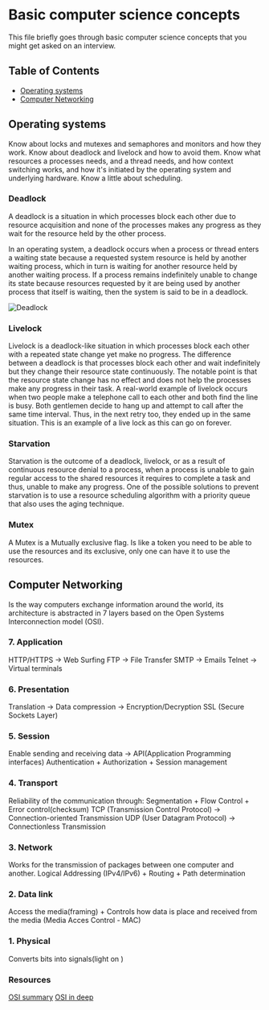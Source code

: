 # Basic computer science concepts

This file briefly goes through basic computer science concepts that you might get asked on an interview.

## Table of Contents

- [Operating systems](#operating-systems)
- [Computer Networking](#computer-networking)

## Operating systems

Know about locks and mutexes and semaphores and monitors and how they work. Know about deadlock and livelock and how to avoid them. Know what resources a processes needs, and a thread needs, and how context switching works, and how it's initiated by the operating system and underlying hardware. Know a little about scheduling.


### Deadlock

A deadlock is a situation in which processes block each other due to resource acquisition and none of the processes makes any progress as they wait for the resource held by the other process.

In an operating system, a deadlock occurs when a process or thread enters a waiting state because a requested system resource is held by another waiting process, which in turn is waiting for another resource held by another waiting process. If a process remains indefinitely unable to change its state because resources requested by it are being used by another process that itself is waiting, then the system is said to be in a deadlock.

![Deadlock](/images/deadlock.png)

### Livelock

Livelock is a deadlock-like situation in which processes block each other with a repeated state change yet make no progress.
The difference between a deadlock is that processes block each other and wait indefinitely but they change their resource state continuously. The notable point is that the resource state change has no effect and does not help the processes make any progress in their task.
A real-world example of livelock occurs when two people make a telephone call to each other and both find the line is busy. Both gentlemen decide to hang up and attempt to call after the same time interval. Thus, in the next retry too, they ended up in the same situation. This is an example of a live lock as this can go on forever.

### Starvation

Starvation is the outcome of a deadlock, livelock, or as a result of continuous resource denial to a process, when a process is unable to gain regular access to the shared resources it requires to complete a task and thus, unable to make any progress.
One of the possible solutions to prevent starvation is to use a resource scheduling algorithm with a priority queue that also uses the aging technique.

### Mutex

A Mutex is a Mutually exclusive flag. Is like a token you need to be able to use the resources and its exclusive, only one can have it to use the resources.

## Computer Networking

Is the way computers exchange information around the world, its architecture is abstracted in 7 layers based on the Open Systems Interconnection model (OSI).

### 7. Application

HTTP/HTTPS -> Web Surfing
FTP -> File Transfer
SMTP -> Emails
Telnet -> Virtual terminals

### 6. Presentation

Translation -> Data compression -> Encryption/Decryption
SSL (Secure Sockets Layer)

### 5. Session

Enable sending and receiving data -> API(Application Programming interfaces)
Authentication + Authorization + Session management

### 4. Transport

Reliability of the communication through:
Segmentation + Flow Control + Error control(checksum)
TCP (Transmission Control Protocol) -> Connection-oriented Transmission
UDP (User Datagram Protocol) -> Connectionless Transmission

### 3. Network

Works for the transmission of packages between one computer and another.
Logical Addressing (IPv4/IPv6) + Routing + Path determination

### 2. Data link

Access the media(framing) +
Controls how data is place and received from the media (Media Acces Control - MAC)

### 1. Physical

Converts bits into signals(light on )

### Resources

[OSI summary](https://www.youtube.com/watch?v=keeqnciDVOo)
[OSI in deep](https://www.youtube.com/watch?v=vv4y_uOneC0)
